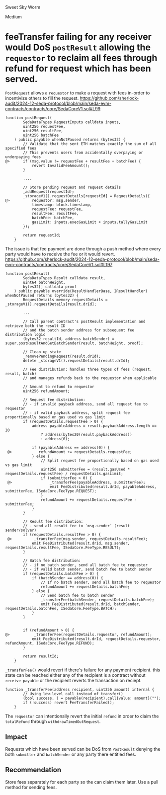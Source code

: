 Sweet Sky Worm

Medium

# feeTransfer failing for any receiver would DoS `postResult` allowing the `requestor` to reclaim all fees through refund for request which has been served.

`PostRequest` allows a `requestor` to make a request with fees in-order to incentivize others to fill the request.
https://github.com/sherlock-audit/2024-12-seda-protocol/blob/main/seda-evm-contracts/contracts/core/SedaCoreV1.sol#L99
```solidity
function postRequest(
        SedaDataTypes.RequestInputs calldata inputs,
        uint256 requestFee,
        uint256 resultFee,
        uint256 batchFee
    ) public payable whenNotPaused returns (bytes32) {
        // Validate that the sent ETH matches exactly the sum of all specified fees
        // This prevents users from accidentally overpaying or underpaying fees
@>      if (msg.value != requestFee + resultFee + batchFee) {
            revert InvalidFeeAmount();
        }

        ....

        // Store pending request and request details
        _addRequest(requestId);
        _storageV1().requestDetails[requestId] = RequestDetails({
@>          requestor: msg.sender,
            timestamp: block.timestamp,
            requestFee: requestFee,
            resultFee: resultFee,
            batchFee: batchFee,
            gasLimit: inputs.execGasLimit + inputs.tallyGasLimit
        });

        return requestId;
    }
```
The issue is that fee payment are done through a push method where every party would have to receive the fee or it would revert.
https://github.com/sherlock-audit/2024-12-seda-protocol/blob/main/seda-evm-contracts/contracts/core/SedaCoreV1.sol#L197
```solidity
function postResult(
        SedaDataTypes.Result calldata result,
        uint64 batchHeight,
        bytes32[] calldata proof
    ) public payable override(ResultHandlerBase, IResultHandler) whenNotPaused returns (bytes32) {
        RequestDetails memory requestDetails = _storageV1().requestDetails[result.drId];

        ...

        // Call parent contract's postResult implementation and retrieve both the result ID
        // and the batch sender address for subsequent fee distribution logic
        (bytes32 resultId, address batchSender) = super.postResultAndGetBatchSender(result, batchHeight, proof);

        // Clean up state
        _removePendingRequest(result.drId);
        delete _storageV1().requestDetails[result.drId];

        // Fee distribution: handles three types of fees (request, result, batch)
        // and manages refunds back to the requestor when applicable

        // Amount to refund to requestor
        uint256 refundAmount;

        // Request fee distribution:
        // - if invalid payback address, send all request fee to requestor
        // - if valid payback address, split request fee proportionally based on gas used vs gas limit
        if (requestDetails.requestFee > 0) {
            address payableAddress = result.paybackAddress.length == 20
                ? address(bytes20(result.paybackAddress))
                : address(0);

            if (payableAddress == address(0)) {
 @>            refundAmount += requestDetails.requestFee;
            } else {
                // Split request fee proportionally based on gas used vs gas limit
                uint256 submitterFee = (result.gasUsed * requestDetails.requestFee) / requestDetails.gasLimit;
                if (submitterFee > 0) {
 @>                 _transferFee(payableAddress, submitterFee);
                    emit FeeDistributed(result.drId, payableAddress, submitterFee, ISedaCore.FeeType.REQUEST);
                }
                refundAmount += requestDetails.requestFee - submitterFee;
            }
        }

        // Result fee distribution:
        // - send all result fee to `msg.sender` (result sender/solver)
        if (requestDetails.resultFee > 0) {
 @>          _transferFee(msg.sender, requestDetails.resultFee);
            emit FeeDistributed(result.drId, msg.sender, requestDetails.resultFee, ISedaCore.FeeType.RESULT);
        }

        // Batch fee distribution:
        // - if no batch sender, send all batch fee to requestor
        // - if valid batch sender, send batch fee to batch sender
        if (requestDetails.batchFee > 0) {
            if (batchSender == address(0)) {
                // If no batch sender, send all batch fee to requestor
                refundAmount += requestDetails.batchFee;
            } else {
                // Send batch fee to batch sender
                _transferFee(batchSender, requestDetails.batchFee);
                emit FeeDistributed(result.drId, batchSender, requestDetails.batchFee, ISedaCore.FeeType.BATCH);
            }
        }

        
        if (refundAmount > 0) {
@>           _transferFee(requestDetails.requestor, refundAmount);
            emit FeeDistributed(result.drId, requestDetails.requestor, refundAmount, ISedaCore.FeeType.REFUND);
        }

        return resultId;
    }
```
`_transferFee()` would revert if there's failure for any payment recipient. this state can be reached either any of the recipient is a contract without `receive payable` or the recipient reverts the transaction on reciept.
```solidity
function _transferFee(address recipient, uint256 amount) internal {
        // Using low-level call instead of transfer()
        (bool success, ) = payable(recipient).call{value: amount}("");
        if (!success) revert FeeTransferFailed();
    }
```
The `requestor` can intentionally revert the initial `refund` in order to claim the `totalRefund` through `withdrawTimedOutRequest`.
## Impact
Requests which have been served can be DoS from `PostResult` denying the both `submitter` and `batchSender` or any party there entitled fees.
## Recommendation
Store fees separately for each party so the can claim them later. Use a pull method for sending fees.